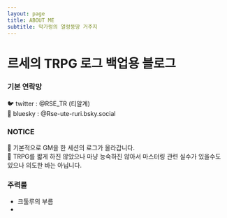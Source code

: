 ```yaml
---
layout: page
title: ABOUT ME
subtitle: 막가렁의 얼렁뚱땅 거주지
---
```


# 르세의 TRPG 로그 백업용 블로그

### 기본 연락망 
🐦 twitter : @RSE_TR (티알계) <br>
🩵 bluesky : @Rse-ute-ruri.bsky.social

### NOTICE
:pushpin: 기본적으로 GM을 한 세션의 로그가 올라갑니다. <br>
:pushpin: TRPG를 짧게 하진 않았으나 마냥 능숙하진 않아서 마스터링 관련 실수가 있을수도 있으나 의도한 바는 아닙니다.

### 주력룰
- 크툴루의 부름
- 

